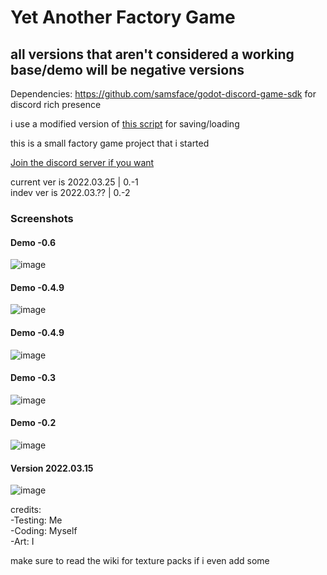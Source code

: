 # Yet Another Factory Game

## **all versions that aren't considered a working base/demo will be negative versions**

Dependencies:
https://github.com/samsface/godot-discord-game-sdk for discord rich presence


i use a modified version of [this script](https://github.com/iatenine/SimpleSave) for saving/loading

this is a small factory game project that i started
  
  
  
[Join the discord server if you want](https://discord.gg/RXgf9985FE)


current ver is 2022.03.25 | 0.-1  
indev ver is 2022.03.?? | 0.-2

### Screenshots

#### Demo -0.6
![image](https://user-images.githubusercontent.com/57607350/155862943-a2e1f0a8-77f6-45fa-bd65-4ad0c144048f.png)
#### Demo -0.4.9
![image](https://user-images.githubusercontent.com/57607350/156663799-f3907d6e-bbdd-4cf3-a8a9-a425e4f9ad30.png)
#### Demo -0.4.9
![image](https://user-images.githubusercontent.com/57607350/156670509-1646661c-7dc2-4455-8e6b-899ff514abab.png)
#### Demo -0.3
![image](https://user-images.githubusercontent.com/57607350/156867321-ea6c7887-e255-4b26-8870-d386f373740b.png)
#### Demo -0.2
![image](https://user-images.githubusercontent.com/57607350/156981912-dc9d695c-aa17-4511-80d1-fa1c8aa8cc82.png)
#### Version 2022.03.15
![image](https://user-images.githubusercontent.com/57607350/158500981-b75f1bf6-5ac5-4ab1-a08c-2272f63483a4.png)



credits:  
-Testing: Me  
-Coding: Myself  
-Art: I  

make sure to read the wiki for texture packs
if i even add some
